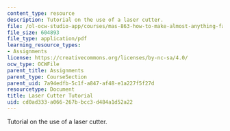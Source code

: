 ```yaml
---
content_type: resource
description: Tutorial on the use of a laser cutter.
file: /ol-ocw-studio-app/courses/mas-863-how-to-make-almost-anything-fall-2002/cd0ad333a066267bbcc3d484a1d52a22_Assignment7.pdf
file_size: 604893
file_type: application/pdf
learning_resource_types:
- Assignments
license: https://creativecommons.org/licenses/by-nc-sa/4.0/
ocw_type: OCWFile
parent_title: Assignments
parent_type: CourseSection
parent_uid: 7a94edfb-5c1f-a847-af48-e1a227f5f27d
resourcetype: Document
title: Laser Cutter Tutorial
uid: cd0ad333-a066-267b-bcc3-d484a1d52a22
---
```

Tutorial on the use of a laser cutter.